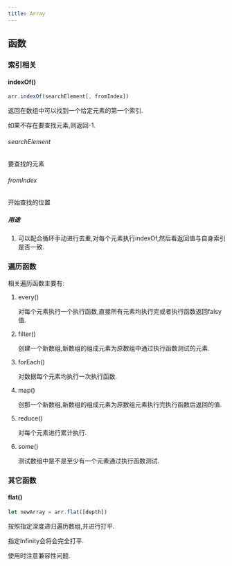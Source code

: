 ```yaml
---
title: Array
---
```


## 函数

### 索引相关

#### indexOf()

```js
arr.indexOf(searchElement[, fromIndex])
```

返回在数组中可以找到一个给定元素的第一个索引.

如果不存在要查找元素,则返回-1.

###### searchElement
要查找的元素
###### fromIndex
开始查找的位置

##### 用途

1. 可以配合循环手动进行去重,对每个元素执行indexOf,然后看返回值与自身索引是否一致.

### 遍历函数

相关遍历函数主要有:

1. every()

   对每个元素执行一个执行函数,直接所有元素均执行完或者执行函数返回falsy值.

2. filter()

   创建一个新数组,新数组的组成元素为原数组中通过执行函数测试的元素.

3. forEach()

   对数据每个元素均执行一次执行函数.

4. map()

   创那一个新数组,新数组的组成元素为原数组元素执行完执行函数后返回的值.

5. reduce()

   对每个元素进行累计执行.

6. some()

   测试数组中是不是至少有一个元素通过执行函数测试.
   
    



### 其它函数

#### flat()

```js
let newArray = arr.flat([depth])
```

按照指定深度递归遍历数组,并进行打平.

指定Infinity会将会完全打平.

使用时注意兼容性问题.